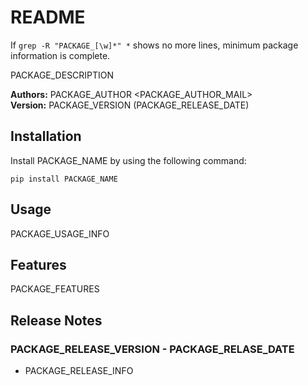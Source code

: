 # README

If `grep -R "PACKAGE_[\w]*" *` shows no more lines, minimum package information is complete.

PACKAGE_DESCRIPTION

**Authors:** PACKAGE_AUTHOR <PACKAGE_AUTHOR_MAIL>  
**Version:** PACKAGE_VERSION (PACKAGE_RELEASE_DATE)

## Installation

Install PACKAGE_NAME by using the following command:

    pip install PACKAGE_NAME

## Usage

PACKAGE_USAGE_INFO

## Features

PACKAGE_FEATURES

## Release Notes

### PACKAGE_RELEASE_VERSION - PACKAGE_RELASE_DATE

* PACKAGE_RELEASE_INFO
